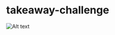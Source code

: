 # takeaway-challenge

![Alt text](/Users/murat.can/Downloads/takeaway-service-diagram.png?raw=true "Service Diagram")
